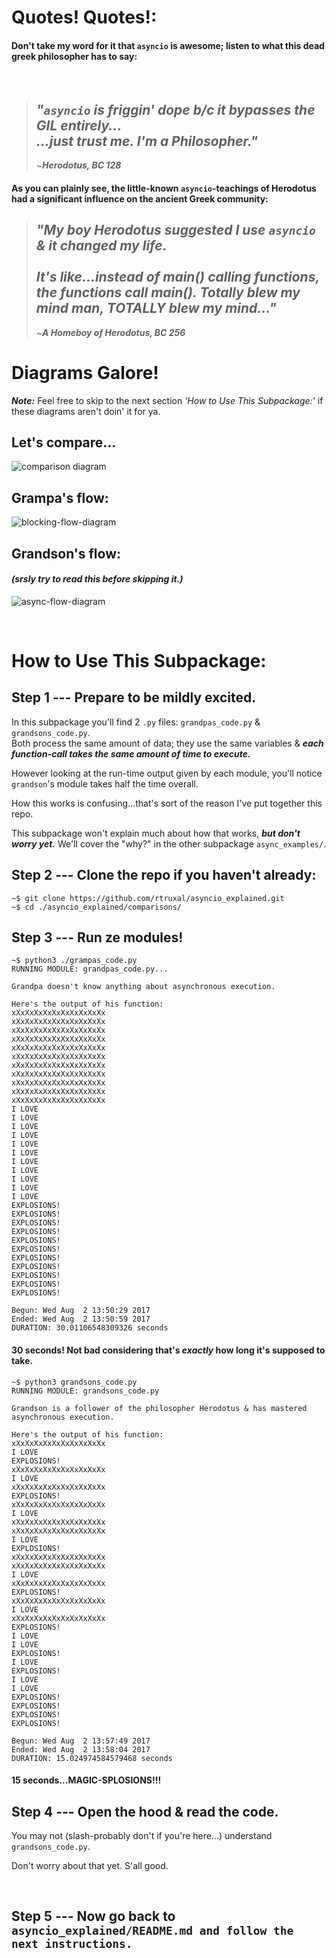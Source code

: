 # Quotes! Quotes!:
#### Don't take my word for it that `asyncio` is awesome; listen to what this dead greek philosopher has to say:  
<br>

>## *"`asyncio` is friggin' dope b/c it bypasses the GIL entirely...*<br> *...just trust me. I'm a Philosopher."*
>~***Herodotus, BC 128***


#### As you can plainly see, the little-known `asyncio`-teachings of Herodotus had a significant influence on the ancient Greek community:

>## *"My boy Herodotus suggested I use `asyncio` & it changed my life.*<br><br> *It's like...instead of main() calling functions, the functions call main(). Totally blew my mind man, TOTALLY blew my mind..."*
>~***A Homeboy of Herodotus, BC 256***


# Diagrams Galore!
***Note:*** Feel free to skip to the next section _'How to Use This Subpackage:'_ if these diagrams aren't doin' it for ya.
## Let's compare...
![comparison diagram](./readme_media/side-by-side.png)


## Grampa's flow:
![blocking-flow-diagram](./readme_media/blocking-flow.png)

## Grandson's flow:
#### _(srsly try to read this before skipping it.)_
![async-flow-diagram](./readme_media/async-flow.png)




<br>

# How to Use This Subpackage:

## Step 1 --- Prepare to be mildly excited.

In this subpackage you'll find 2 `.py` files: `grandpas_code.py` & `grandsons_code.py`.  
Both process the same amount of data; they use the same variables & ***each function-call takes the same amount of time to execute.***  

However looking at the run-time output given by each module, you'll notice `grandson`'s module takes half the time overall.  

How this works is confusing...that's sort of the reason I've put together this repo.   

This subpackage won't explain much about how that works, ***but don't worry yet.*** We'll cover the "why?" in the other subpackage `async_examples/`.

## Step 2 --- Clone the repo if you haven't already:
```shell
~$ git clone https://github.com/rtruxal/asyncio_explained.git
~$ cd ./asyncio_explained/comparisons/
```
## Step 3 --- Run ze modules!
```shell
~$ python3 ./grampas_code.py
RUNNING MODULE: grandpas_code.py...

Grandpa doesn't know anything about asynchronous execution. 

Here's the output of his function:
xXxXxXxXxXxXxXxXxXxXx
xXxXxXxXxXxXxXxXxXxXx
xXxXxXxXxXxXxXxXxXxXx
xXxXxXxXxXxXxXxXxXxXx
xXxXxXxXxXxXxXxXxXxXx
xXxXxXxXxXxXxXxXxXxXx
xXxXxXxXxXxXxXxXxXxXx
xXxXxXxXxXxXxXxXxXxXx
xXxXxXxXxXxXxXxXxXxXx
xXxXxXxXxXxXxXxXxXxXx
xXxXxXxXxXxXxXxXxXxXx
I LOVE
I LOVE
I LOVE
I LOVE
I LOVE
I LOVE
I LOVE
I LOVE
I LOVE
I LOVE
I LOVE
EXPLOSIONS!
EXPLOSIONS!
EXPLOSIONS!
EXPLOSIONS!
EXPLOSIONS!
EXPLOSIONS!
EXPLOSIONS!
EXPLOSIONS!
EXPLOSIONS!
EXPLOSIONS!
EXPLOSIONS!

Begun: Wed Aug  2 13:50:29 2017
Ended: Wed Aug  2 13:50:59 2017
DURATION: 30.01106548309326 seconds
```
#### 30 seconds! Not bad considering that's *exactly* how long it's supposed to take.
```shell
~$ python3 grandsons_code.py
RUNNING MODULE: grandsons_code.py

Grandson is a follower of the philosopher Herodotus & has mastered asynchronous execution.

Here's the output of his function:
xXxXxXxXxXxXxXxXxXxXx
I LOVE
EXPLOSIONS!
xXxXxXxXxXxXxXxXxXxXx
I LOVE
xXxXxXxXxXxXxXxXxXxXx
EXPLOSIONS!
xXxXxXxXxXxXxXxXxXxXx
I LOVE
xXxXxXxXxXxXxXxXxXxXx
xXxXxXxXxXxXxXxXxXxXx
I LOVE
EXPLOSIONS!
xXxXxXxXxXxXxXxXxXxXx
xXxXxXxXxXxXxXxXxXxXx
I LOVE
xXxXxXxXxXxXxXxXxXxXx
EXPLOSIONS!
xXxXxXxXxXxXxXxXxXxXx
I LOVE
xXxXxXxXxXxXxXxXxXxXx
EXPLOSIONS!
I LOVE
I LOVE
EXPLOSIONS!
I LOVE
EXPLOSIONS!
I LOVE
I LOVE
EXPLOSIONS!
EXPLOSIONS!
EXPLOSIONS!
EXPLOSIONS!

Begun: Wed Aug  2 13:57:49 2017
Ended: Wed Aug  2 13:58:04 2017
DURATION: 15.024974584579468 seconds
```
#### 15 seconds...MAGIC-SPLOSIONS!!!


## Step 4 --- Open the hood & read the code.
You may not (slash-probably don't if you're here...) understand `grandsons_code.py`.  

Don't worry about that yet. S'all good.

<br>

## Step 5 --- Now go back to `asyncio_explained/README.md and follow the next instructions.`
